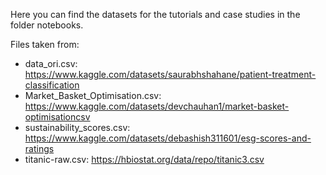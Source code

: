 Here you can find the datasets for the tutorials and case studies in the folder notebooks.

Files taken from:
* data_ori.csv: https://www.kaggle.com/datasets/saurabhshahane/patient-treatment-classification
* Market_Basket_Optimisation.csv: https://www.kaggle.com/datasets/devchauhan1/market-basket-optimisationcsv
* sustainability_scores.csv: https://www.kaggle.com/datasets/debashish311601/esg-scores-and-ratings
* titanic-raw.csv: https://hbiostat.org/data/repo/titanic3.csv

